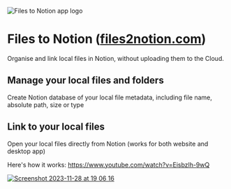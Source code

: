 ![Files to Notion app logo](https://github.com/adasq/files-to-notion-public/assets/5637734/f9fe04b5-3921-4592-9798-cfb21c90f491)

# Files to Notion ([files2notion.com](https://www.files2notion.com/))

Organise and link local files in Notion, without uploading them to the Cloud.

## Manage your local files and folders
Create Notion database of your local file metadata, including file name, absolute path, size or type

## Link to your local files
Open your local files directly from Notion (works for both website and desktop app)


Here's how it works: https://www.youtube.com/watch?v=Eisbzlh-9wQ

[![Screenshot 2023-11-28 at 19 06 16](https://github.com/adasq/files-to-notion-public/assets/5637734/e3826bfc-d1b1-4896-82e8-02996b70f7c0)](https://www.youtube.com/watch?v=Eisbzlh-9wQ)



